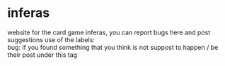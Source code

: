# inferas
website for the card game inferas, you can report bugs here and post suggestions
use of the labels:                                                                                                             
bug: if you found something that you think is not suppost to happen / be their post under this tag


